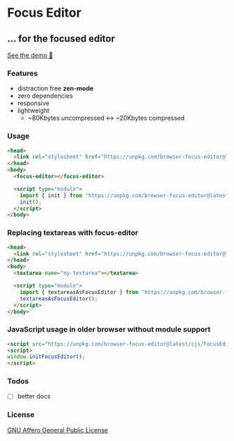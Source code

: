 # Focus Editor
## … for the focused editor

[See the demo 🚀](https://pstaender.github.io/focuseditor/)

### Features

- distraction free **zen-mode**
- zero dependencies
- responsive
- lightweight
  - ~80Kbytes *un*compressed <-> ~20Kbytes compressed

### Usage

```html
<head>
  <link rel="stylesheet" href="https://unpkg.com/browser-focus-editor@latest/src/css/FocusEditor.css">
</head>
<body>
  <focus-editor></focus-editor>

  <script type="module">
    import { init } from "https://unpkg.com/browser-focus-editor@latest/src/FocusEditor.mjs"
    init();
  </script>
</body>
```

### Replacing textareas with focus-editor

```html
<head>
  <link rel="stylesheet" href="https://unpkg.com/browser-focus-editor@latest/src/css/FocusEditor.css">
</head>
<body>
  <textarea name="my-textarea"></textarea>

  <script type="module">
    import { textareasAsFocusEditor } from "https://unpkg.com/browser-focus-editor@latest/src/FocusEditor.mjs"
    textareasAsFocusEditor();
  </script>
</body>
```

### JavaScript usage in older browser without module support

```html
<script src="https://unpkg.com/browser-focus-editor@latest/cjs/FocusEditor.js"></script>
<script>
window.initFocusEditor();
</script>
```

### Todos

- [ ] better docs

### License

[GNU Affero General Public License](./LICENSE)
